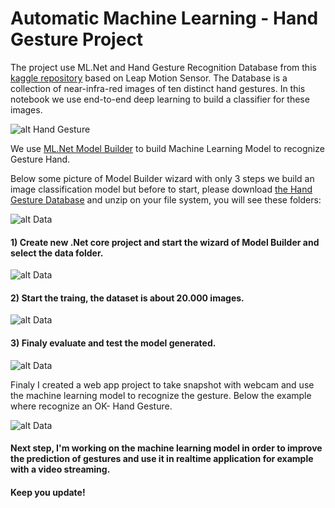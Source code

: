 
# Automatic Machine Learning - Hand Gesture Project

The project use ML.Net and Hand Gesture Recognition Database from this [kaggle repository](https://www.kaggle.com/gti-upm/leapgestrecog)  based on Leap Motion Sensor. The Database is a collection of near-infra-red images of ten distinct hand gestures. In this notebook we use end-to-end deep learning to build a classifier for these images.

![alt Hand Gesture](https://github.com/mrcarbook/handgesture/blob/master/HandGestureML.WebApp/wwwroot/CameraPhotos/dataset-cover.png)

We use [ML.Net Model Builder](https://dotnet.microsoft.com/apps/machinelearning-ai/ml-dotnet/model-builder) to build Machine Learning Model to recognize Gesture Hand.

Below some picture of Model Builder wizard with only 3 steps we build an image classification model but before to start, please download [the Hand Gesture Database](https://www.kaggle.com/benenharrington/hand-gesture-recognition-database-with-cnn/data) and unzip on your file system, you will see these folders:

![alt Data](https://github.com/mrcarbook/handgesture/blob/master/Model%20Training/data.PNG)

#### 1) Create new .Net core project and start the wizard of Model Builder and select the data folder. 
![alt Data](https://github.com/mrcarbook/handgesture/blob/master/Model%20Training/datapreview.PNG)

#### 2) Start the traing, the dataset is about 20.000 images.
![alt Data](https://github.com/mrcarbook/handgesture/blob/master/Model%20Training/train.PNG)

#### 3) Finaly evaluate and test the model generated.
![alt Data](https://github.com/mrcarbook/handgesture/blob/master/Model%20Training/evalute.PNG)

Finaly I created a web app project to take snapshot with webcam and use the machine learning model to recognize the gesture. Below the example where recognize an OK- Hand Gesture.

![alt Data](https://github.com/mrcarbook/handgesture/blob/master/Model%20Training/prediction.PNG)

#### Next step, I'm working on the machine learning model in order to improve the prediction of gestures and use it in realtime application for example with a video streaming. 

#### Keep you update!
 
